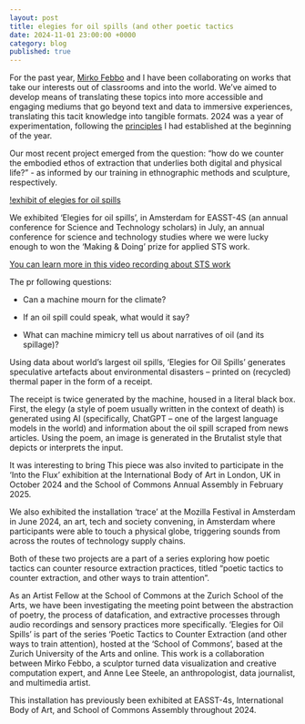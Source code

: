 ```yaml
---
layout: post
title: elegies for oil spills (and other poetic tactics
date: 2024-11-01 23:00:00 +0000
category: blog
published: true
---
```

For the past year, [Mirko Febbo](https://mirkofebbo.dev/) and I have been collaborating on works that take our interests out of classrooms and into the world. We’ve aimed to develop means of translating these topics into more accessible and engaging mediums that go beyond text and data to immersive experiences, translating this tacit knowledge into tangible formats. 2024 was a year of experimentation, following the [principles]() I had established at the beginning of the year.

Our most recent project emerged from the question: “how do we counter the embodied ethos of extraction that underlies both digital and physical life?” - as informed by our training in ethnographic methods and sculpture, respectively. 

[!exhibit of elegies for oil spills](https://cdn.sanity.io/images/eodip22e/production/4dad0d64e07a38fa8248099bdbc40fe6cba69b0a-2500x1667.jpg)

We exhibited ‘Elegies for oil spills’, in Amsterdam for EASST-4S (an annual conference for Science and Technology scholars) in July, an annual conference for science and technology studies where we were lucky enough to won the ‘Making & Doing’ prize for applied STS work. 

[You can learn more in this video recording about STS work](https://www.youtube.com/watch?v=yeskC_kRb3A)

The pr following questions:

- Can a machine mourn for the climate?

- ⁠If an oil spill could speak, what would it say?

- ⁠What can machine mimicry tell us about narratives of oil (and its spillage)?

Using data about world’s largest oil spills, ‘Elegies for Oil Spills’ generates speculative artefacts about environmental disasters – printed on (recycled) thermal paper in the form of a receipt. 

The receipt is twice generated by the machine, housed in a literal black box. First, the elegy (a style of poem usually written in the context of death) is generated using AI (specifically, ChatGPT – one of the largest language models in the world) and information about the oil spill scraped from news articles. Using the poem, an image is generated in the Brutalist style that depicts or interprets the input.


It was interesting to bring This piece was also invited to participate in the ‘Into the Flux’ exhibition at the International Body of Art in London, UK in October 2024 and the School of Commons Annual Assembly in February 2025.

We also exhibited the installation ‘trace’ at the Mozilla Festival in Amsterdam in June 2024, an art, tech and society convening, in Amsterdam where participants were able to touch a physical globe, triggering sounds from across the routes of technology supply chains. 

Both of these two projects are a part of a series exploring how poetic tactics can counter resource extraction practices, titled “poetic tactics to counter extraction, and other ways to train attention”. 

As an Artist Fellow at the School of Commons at the Zurich School of the Arts, we have been investigating the meeting point between the abstraction of poetry, the process of datafication, and extractive processes through audio recordings and sensory practices more specifically. ‘Elegies for Oil Spills’ is part of the series ‘Poetic Tactics to Counter Extraction (and other ways to train attention), hosted at the ‘School of Commons’, based at the Zurich University of the Arts and online. This work is a collaboration between Mirko Febbo, a sculptor turned data visualization and creative computation expert, and Anne Lee Steele, an anthropologist, data journalist, and multimedia artist.

  

This installation has previously been exhibited at EASST-4s, International Body of Art, and School of Commons Assembly throughout 2024.